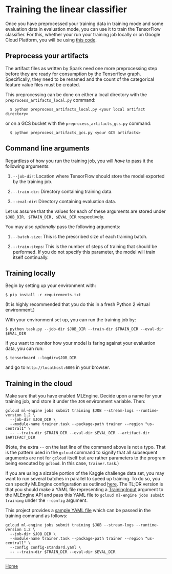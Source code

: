 # Training the linear classifier

Once you have preprocessed your training data in training mode and some
evaluation data in evaluation mode, you can use it to train the
TensorFlow classifier. For this, whether your run your training
job locally or on Google Cloud Platform, you will be using [this
code](../trainer/task.py).

## Preprocess your artifacts

The artifact files as written by Spark need one more preprocessing step before 
they are ready for consumption by the Tensorflow graph. Specifically, they
need to be renamed and the count of the categorical feature value files must
be created.

This preprocessing can be done on either a local directory with the `preprocess_artifacts_local.py` command:

```
  $ python preprocess_artifacts_local.py <your local artifact directory>
``` 

or on a GCS bucket with the `preprocess_artifacts_gcs.py` command:

```
  $ python preprocess_artifacts_gcs.py <your GCS artifacts>
```  

## Command line arguments

Regardless of how you run the training job, you will *have* to pass it the
following arguments:

1. `--job-dir`: Location where TensorFlow should store the model exported by
   the training job.

2. `--train-dir`: Directory containing training data.
3. `--eval-dir`: Directory containing evaluation data.

Let us assume that the values for each of these arguments are stored under
`$JOB_DIR, $TRAIN_DIR, $EVAL_DIR` respectively.

You may also *optionally* pass the following arguments:

1. `--batch-size`: This is the prescribed size of each training batch.

2. `--train-steps`: This is the number of steps of training that should be
   performed. If you do not specify this parameter, the model will train itself
   continually.

## Training locally

Begin by setting up your environment with:
```
$ pip install -r requirements.txt
```

(It is highly recommended that you do this in a fresh Python 2 virtual
environment.)

With your environment set up, you can run the training job by:
```
$ python task.py --job-dir $JOB_DIR --train-dir $TRAIN_DIR --eval-dir $EVAL_DIR
```

If you want to monitor how your model is faring against your evaluation data,
you can run:
```
$ tensorboard --logdir=$JOB_DIR
```
and go to `http://localhost:6006` in your browser.

## Training in the cloud

Make sure that you have enabled MLEngine. Decide upon a name for your training
job, and store it under the `JOB` environment variable. Then:
```
gcloud ml-engine jobs submit training $JOB --stream-logs --runtime-version 1.2 \
  --job-dir $JOB_DIR \
  --module-name trainer.task --package-path trainer --region "us-central1" \
  -- --train-dir $TRAIN_DIR --eval-dir $EVAL_DIR --artifact-dir $ARTIFACT_DIR
```

(Note, the extra `--` on the last line of the command above is not a typo. That
is the pattern used in the `gcloud` command to signify that all subsequent
arguments are not for `gcloud` itself but are rather parameters to the program
being executed by `gcloud`. In this case, `trainer.task`.)

If you are using a sizable portion of the Kaggle challenge data set, you may
want to run several batches in parallel to speed up training. To do so, you can
specify MLEngine configuration as outlined
[here](https://cloud.google.com/ml-engine/docs/concepts/training-overview). The
TL;DR version is that you should make a YAML file representing a
[TrainingInput](https://cloud.google.com/ml-engine/reference/rest/v1/projects.jobs#traininginput)
argument to the MLEngine API and pass this YAML file to `gcloud ml-engine jobs
submit training` under the `--config` argument.

This project provides a [sample YAML file](./config-standard.yaml) which can
be passed in the training command as follows:
```
gcloud ml-engine jobs submit training $JOB --stream-logs --runtime-version 1.2 \
  --job-dir $JOB_DIR \
  --module-name trainer.task --package-path trainer --region "us-central1" \
  --config config-standard.yaml \
  -- --train-dir $TRAIN_DIR --eval-dir $EVAL_DIR
```

- - -

[Home](../README.md)
